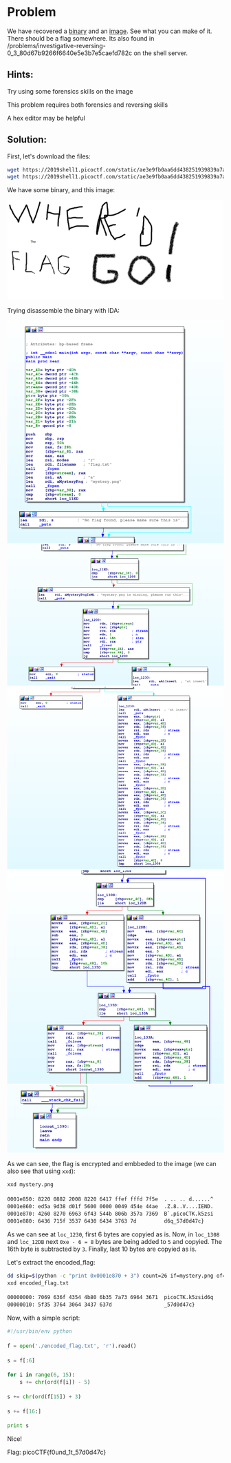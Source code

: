 # Problem
We have recovered a [binary](https://2019shell1.picoctf.com/static/ae3e9fb0aa6dd438251939839a7a6f21/mystery) and an [image](https://2019shell1.picoctf.com/static/ae3e9fb0aa6dd438251939839a7a6f21/mystery.png). See what you can make of it. There should be a flag somewhere. Its also found in /problems/investigative-reversing-0_3_80d67b9266f6640e5e3b7e5caefd782c on the shell server.

## Hints:

Try using some forensics skills on the image

This problem requires both forensics and reversing skills

A hex editor may be helpful

## Solution:

First, let's download the files:
```bash
wget https://2019shell1.picoctf.com/static/ae3e9fb0aa6dd438251939839a7a6f21/mystery
wget https://2019shell1.picoctf.com/static/ae3e9fb0aa6dd438251939839a7a6f21/mystery.png
```

We have some binary, and this image:

![mystery](./mystery.png)

Trying disassemble the binary with IDA:

![screenshot-1](./screenshot-1.png)
![screenshot-2](./screenshot-2.png)
![screenshot-3](./screenshot-3.png)
![screenshot-4](./screenshot-4.png)
![screenshot-5](./screenshot-5.png)

As we can see, the flag is encrypted and embbeded to the image (we can also see that using ```xxd```):
```bash
xxd mystery.png

0001e850: 8220 0882 2008 8220 6417 ffef fffd 7f5e  . .. .. d......^
0001e860: ed5a 9d38 d01f 5600 0000 0049 454e 44ae  .Z.8..V....IEND.
0001e870: 4260 8270 6963 6f43 544b 806b 357a 7369  B`.picoCTK.k5zsi
0001e880: 6436 715f 3537 6430 6434 3763 7d         d6q_57d0d47c}
```

As we can see at ```loc_1230```, first 6 bytes are copyied as is.
Now, in ```loc_1308``` and ```loc_12DB``` next ```0xe - 6 = 8``` bytes are being added to `5` and copyied.
The 16th byte is subtracted by `3`.
Finally, last 10 bytes are copyied as is.

Let's extract the encoded_flag:
```bash
dd skip=$(python -c "print 0x0001e870 + 3") count=26 if=mystery.png of=encoded_flag.txt bs=1
xxd encoded_flag.txt 

00000000: 7069 636f 4354 4b80 6b35 7a73 6964 3671  picoCTK.k5zsid6q
00000010: 5f35 3764 3064 3437 637d                 _57d0d47c}
```

Now, with a simple script:
```python
#!/usr/bin/env python

f = open('./encoded_flag.txt', 'r').read()

s = f[:6]

for i in range(6, 15):
    s += chr(ord(f[i]) - 5)

s += chr(ord(f[15]) + 3)

s += f[16:]

print s
```

Nice!

Flag: picoCTF{f0und_1t_57d0d47c}
